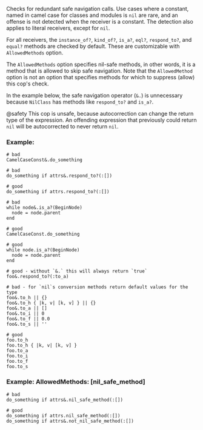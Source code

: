 Checks for redundant safe navigation calls.
Use cases where a constant, named in camel case for classes and modules is `nil` are rare,
and an offense is not detected when the receiver is a constant. The detection also applies
to literal receivers, except for `nil`.

For all receivers, the `instance_of?`, `kind_of?`, `is_a?`, `eql?`, `respond_to?`,
and `equal?` methods are checked by default.
These are customizable with `AllowedMethods` option.

The `AllowedMethods` option specifies nil-safe methods,
in other words, it is a method that is allowed to skip safe navigation.
Note that the `AllowedMethod` option is not an option that specifies methods
for which to suppress (allow) this cop's check.

In the example below, the safe navigation operator (`&.`) is unnecessary
because `NilClass` has methods like `respond_to?` and `is_a?`.

@safety
    This cop is unsafe, because autocorrection can change the return type of
    the expression. An offending expression that previously could return `nil`
    will be autocorrected to never return `nil`.

### Example:
    # bad
    CamelCaseConst&.do_something

    # bad
    do_something if attrs&.respond_to?(:[])

    # good
    do_something if attrs.respond_to?(:[])

    # bad
    while node&.is_a?(BeginNode)
      node = node.parent
    end

    # good
    CamelCaseConst.do_something

    # good
    while node.is_a?(BeginNode)
      node = node.parent
    end

    # good - without `&.` this will always return `true`
    foo&.respond_to?(:to_a)

    # bad - for `nil`s conversion methods return default values for the type
    foo&.to_h || {}
    foo&.to_h { |k, v| [k, v] } || {}
    foo&.to_a || []
    foo&.to_i || 0
    foo&.to_f || 0.0
    foo&.to_s || ''

    # good
    foo.to_h
    foo.to_h { |k, v| [k, v] }
    foo.to_a
    foo.to_i
    foo.to_f
    foo.to_s

### Example: AllowedMethods: [nil_safe_method]
    # bad
    do_something if attrs&.nil_safe_method(:[])

    # good
    do_something if attrs.nil_safe_method(:[])
    do_something if attrs&.not_nil_safe_method(:[])
